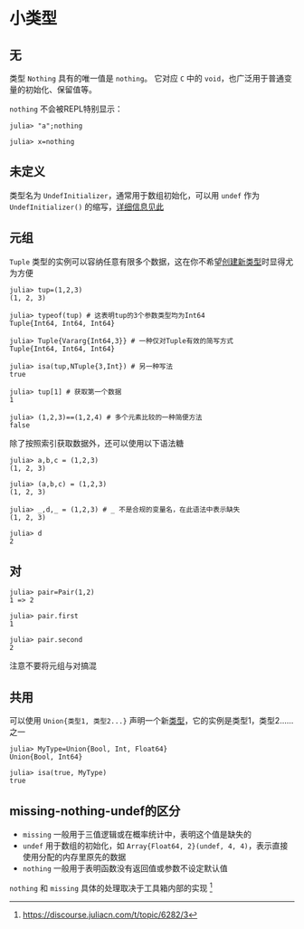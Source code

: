 # 小类型
## 无
类型 `Nothing` 具有的唯一值是 `nothing`。
它对应 `C` 中的 `void`，也广泛用于普通变量的初始化、保留值等。

`nothing` 不会被REPL特别显示：
```julia-repl
julia> "a";nothing

julia> x=nothing
```

## 未定义
类型名为 `UndefInitializer`，通常用于数组初始化，可以用 `undef` 作为 `UndefInitializer()` 的缩写，[详细信息见此](../advanced/undef.md)

## 元组
`Tuple` 类型的实例可以容纳任意有限多个数据，这在你不希望[创建新类型](../advanced/struct.md#复合类型)时显得尤为方便
```julia-repl
julia> tup=(1,2,3)
(1, 2, 3)

julia> typeof(tup) # 这表明tup的3个参数类型均为Int64
Tuple{Int64, Int64, Int64}

julia> Tuple{Vararg{Int64,3}} # 一种仅对Tuple有效的简写方式
Tuple{Int64, Int64, Int64}

julia> isa(tup,NTuple{3,Int}) # 另一种写法
true

julia> tup[1] # 获取第一个数据
1

julia> (1,2,3)==(1,2,4) # 多个元素比较的一种简便方法
false
```

除了按照索引获取数据外，还可以使用以下语法糖
```julia-repl
julia> a,b,c = (1,2,3)
(1, 2, 3)

julia> (a,b,c) = (1,2,3)
(1, 2, 3)

julia> _,d,_ = (1,2,3) # _ 不是合规的变量名，在此语法中表示缺失
(1, 2, 3)

julia> d
2
```

## 对
```julia-repl
julia> pair=Pair(1,2)
1 => 2

julia> pair.first
1

julia> pair.second
2
```

注意不要将元组与对搞混

## 共用
可以使用 `Union{类型1, 类型2...}` 声明一个新[类型](../advanced/typesystem.md)，它的实例是类型1，类型2……之一
```julia-repl
julia> MyType=Union{Bool, Int, Float64}
Union{Bool, Int64}

julia> isa(true, MyType)
true
```

## missing-nothing-undef的区分
* `missing` 一般用于三值逻辑或在概率统计中，表明这个值是缺失的
* `undef` 用于数组的初始化，如 `Array{Float64, 2}(undef, 4, 4)`，表示直接使用分配的内存里原先的数据
* `nothing` 一般用于表明函数没有返回值或参数不设定默认值

`nothing` 和 `missing` 具体的处理取决于工具箱内部的实现 [^1]

[^1]: https://discourse.juliacn.com/t/topic/6282/3
